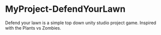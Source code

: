 # MyProject-DefendYourLawn
 Defend your lawn is a simple top down unity studio project game. Inspired with the Plants vs Zombies.

